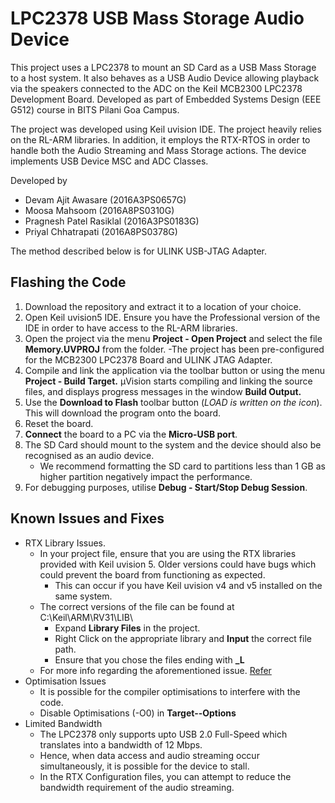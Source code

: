 # LPC2378 USB Mass Storage Audio Device
This project uses a LPC2378 to mount an SD Card as a USB Mass Storage to a host system.  It also behaves as a USB Audio Device allowing playback via the speakers connected to the ADC on the Keil MCB2300 LPC2378 Development Board. Developed as part of Embedded Systems Design (EEE G512) course in BITS Pilani Goa Campus. 

The project was developed using Keil uvision IDE. The project heavily relies on the RL-ARM libraries. In addition, it employs the RTX-RTOS in order to handle both the Audio Streaming and Mass Storage actions. The device implements USB Device MSC and ADC Classes. 

Developed by
- Devam Ajit Awasare (2016A3PS0657G)
- Moosa Mahsoom (2016A8PS0310G)
- Pragnesh Patel Rasiklal (2016A3PS0183G)
- Priyal Chhatrapati (2016A8PS0378G)

The method described below is for ULINK USB-JTAG Adapter. 

## Flashing the Code
1. Download the repository and extract it to a location of your choice. 
2. Open Keil uvision5 IDE. Ensure you have the Professional version of the IDE in order to have access to the RL-ARM libraries. 
3. Open the project via the menu **Project - Open Project** and select the file **Memory.UVPROJ** from the folder. 
    -The project has been pre-configured for the MCB2300 LPC2378 Board and ULINK JTAG Adapter. 
4. Compile and link the application via the toolbar button or using the menu **Project - Build Target.** µVision starts compiling and linking the source files, and displays progress messages in the window **Build Output.**
5. Use the **Download to Flash** toolbar button (*LOAD is written on the icon*). This will download the program onto the board. 
6. Reset the board. 
7. **Connect** the board to a PC via the **Micro-USB port**.
8. The SD Card should mount to the system and the device should also be recognised as an audio device. 
    - We recommend formatting the SD card to partitions less than 1 GB as higher partition negatively impact the performance. 
9. For debugging purposes, utilise **Debug - Start/Stop Debug Session**. 

## Known Issues and Fixes
- RTX Library Issues. 
	- In your project file, ensure that you are using the RTX libraries provided with Keil uvision 5. Older versions could have bugs which could prevent the board from functioning as expected. 
		- This can occur if you have Keil uvision v4 and v5 installed on the same system. 
	- The correct versions of the file can be found at C:\Keil\ARM\RV31\LIB\
		- Expand **Library Files** in the project. 
		- Right Click on the appropriate library and **Input** the correct file path. 
		- Ensure that you chose the files ending with **_L**
	- For more info regarding the aforementioned issue. [Refer](http://infocenter.arm.com/help/topic/com.arm.doc.kui0062a/rlarm_default.htm)
- Optimisation Issues
	- It is possible for the compiler optimisations to interfere with the code. 
	- Disable Optimisations (-O0) in **Target--Options**
- Limited Bandwidth
	- The LPC2378 only supports upto USB 2.0 Full-Speed which translates into a bandwidth of 12 Mbps. 
	- Hence, when data access and audio streaming occur simultaneously, it is possible for the device to stall. 
	- In the RTX Configuration files, you can attempt to reduce the bandwidth requirement of the audio streaming. 
